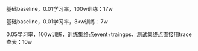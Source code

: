 基础baseline，0.01学习率，100w训练：17w

基础baseline，0.01学习率，3kw训练：7w

0.05学习率，100w训练，训练集终点event+traingps，测试集终点直接用trace查表：10w
